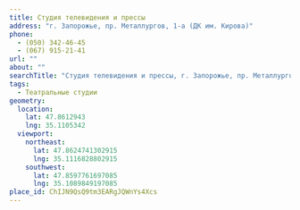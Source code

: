 ```yaml
---
title: Студия телевидения и прессы
address: "г. Запорожье, пр. Металлургов, 1-а (ДК им. Кирова)"
phone:
  - (050) 342-46-45
  - (067) 915-21-41
url: ""
about: ""
searchTitle: "Студия телевидения и прессы, г. Запорожье, пр. Металлургов, 1а "
tags:
  - Театральные студии
geometry:
  location:
    lat: 47.8612943
    lng: 35.1105342
  viewport:
    northeast:
      lat: 47.8624741302915
      lng: 35.1116828802915
    southwest:
      lat: 47.8597761697085
      lng: 35.1089849197085
place_id: ChIJN9QsQ9tm3EARgJQWnYs4Xcs
---
```

